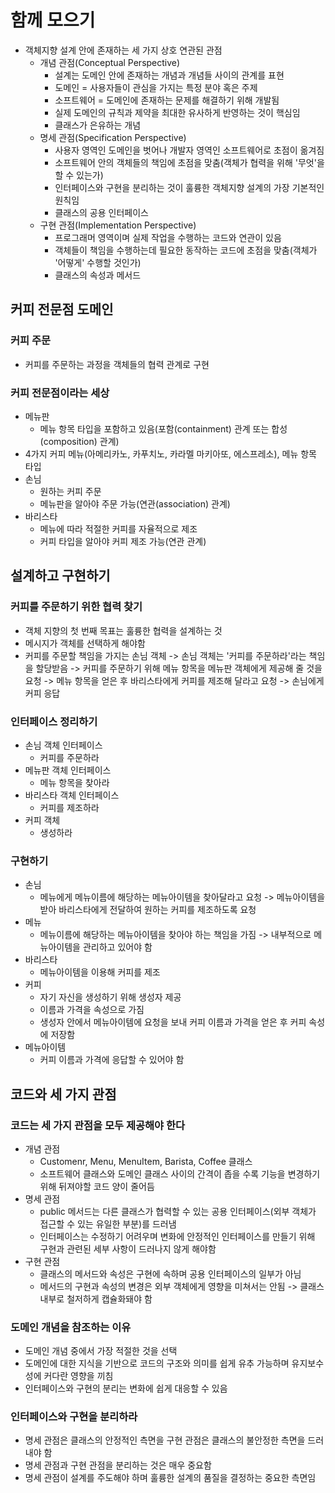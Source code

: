 # 함께 모으기
- 객체지향 설계 안에 존재하는 세 가지 상호 연관된 관점
    - 개념 관점(Conceptual Perspective)
        - 설계는 도메인 안에 존재하는 개념과 개념들 사이의 관계를 표현
        - 도메인 = 사용자들이 관심을 가지는 특정 분야 혹은 주제
        - 소프트웨어 = 도메인에 존재하는 문제를 해결하기 위해 개발됨
        - 실제 도메인의 규칙과 제약을 최대한 유사하게 반영하는 것이 핵심임
        - 클래스가 은유하는 개념
    - 명세 관점(Specification Perspective)
        - 사용자 영역인 도메인을 벗어나 개발자 영역인 소프트웨어로 초점이 옮겨짐
        - 소프트웨어 안의 객체들의 책임에 초점을 맞춤(객체가 협력을 위해 '무엇'을 할 수 있는가)
        - 인터페이스와 구현을 분리하는 것이 훌륭한 객체지향 설계의 가장 기본적인 원칙임
        - 클래스의 공용 인터페이스
    - 구현 관점(Implementation Perspective)
        - 프로그래머 영역이며 실제 작업을 수행하는 코드와 연관이 있음
        - 객체들이 책임을 수행하는데 필요한 동작하는 코드에 초점을 맞춤(객체가 '어떻게' 수행할 것인가)
        - 클래스의 속성과 메서드

## 커피 전문점 도메인
### 커피 주문
- 커피를 주문하는 과정을 객체들의 협력 관계로 구현

### 커피 전문점이라는 세상
- 메뉴판
    - 메뉴 항목 타입을 포함하고 있음(포함(containment) 관계 또는 합성(composition) 관계)
- 4가지 커피 메뉴(아메리카노, 카푸치노, 카라멜 마키아또, 에스프레소), 메뉴 항목 타입
- 손님
    - 원하는 커피 주문
    - 메뉴판을 알아야 주문 가능(연관(association) 관계)
- 바리스타
    - 메뉴에 따라 적절한 커피를 자율적으로 제조
    - 커피 타입을 알아야 커피 제조 가능(연관 관계)

## 설계하고 구현하기
### 커피를 주문하기 위한 협력 찾기
- 객체 지향의 첫 번째 목표는 훌륭한 협력을 설계하는 것
- 메시지가 객체를 선택하게 해야함
- 커피를 주문할 책임을 가지는 손님 객체 -> 손님 객체는 '커피를 주문하라'라는 책임을 할당받음 -> 커피를 주문하기 위해 메뉴 항목을 메뉴판 객체에게 제공해 줄 것을 요청 -> 메뉴 항목을 얻은 후 바리스타에게 커피를 제조해 달라고 요청 -> 손님에게 커피 응답

### 인터페이스 정리하기
- 손님 객체 인터페이스
    - 커피를 주문하라
- 메뉴판 객체 인터페이스
    - 메뉴 항목을 찾아라
- 바리스타 객체 인터페이스
    - 커피를 제조하라
- 커피 객체
    - 생성하라

### 구현하기
- 손님
    - 메뉴에게 메뉴이름에 해당하는 메뉴아이템을 찾아달라고 요청 -> 메뉴아이템을 받아 바리스타에게 전달하여 원하는 커피를 제조하도록 요청
- 메뉴
    - 메뉴이름에 해당하는 메뉴아이템을 찾아야 하는 책임을 가짐 -> 내부적으로 메뉴아이템을 관리하고 있어야 함
- 바리스타
    - 메뉴아이템을 이용해 커피를 제조
- 커피
    - 자기 자신을 생성하기 위해 생성자 제공
    - 이름과 가격을 속성으로 가짐
    - 생성자 안에서 메뉴아이템에 요청을 보내 커피 이름과 가격을 얻은 후 커피 속성에 저장함
- 메뉴아이템
    - 커피 이름과 가격에 응답할 수 있어야 함

## 코드와 세 가지 관점
### 코드는 세 가지 관점을 모두 제공해야 한다
- 개념 관점
    - Customenr, Menu, MenuItem, Barista, Coffee 클래스
    - 소프트웨어 클래스와 도메인 클래스 사이의 간격이 좁을 수록 기능을 변경하기 위해 뒤져야할 코드 양이 줄어듬
- 명세 관점
    - public 메서드는 다른 클래스가 협력할 수 있는 공용 인터페이스(외부 객체가 접근할 수 있는 유일한 부분)를 드러냄
    - 인터페이스는 수정하기 어려우며 변화에 안정적인 인터페이스를 만들기 위해 구현과 관련된 세부 사항이 드러나지 않게 해야함
- 구현 관점
    - 클래스의 메서드와 속성은 구현에 속하며 공용 인터페이스의 일부가 아님
    - 메서드의 구현과 속성의 변경은 외부 객체에게 영향을 미쳐서는 안됨 -> 클래스 내부로 철저하게 캡슐화돼야 함

### 도메인 개념을 참조하는 이유
- 도메인 개념 중에서 가장 적절한 것을 선택 
- 도메인에 대한 지식을 기반으로 코드의 구조와 의미를 쉽게 유추 가능하며 유지보수성에 커다란 영향을 끼침
- 인터페이스와 구현의 분리는 변화에 쉽게 대응할 수 있음

### 인터페이스와 구현을 분리하라
- 명세 관점은 클래스의 안정적인 측면을 구현 관점은 클래스의 불안정한 측면을 드러내야 함
- 명세 관점과 구현 관점을 분리하는 것은 매우 중요함
- 명세 관점이 설계를 주도해야 하며 훌륭한 설계의 품질을 결정하는 중요한 측면임